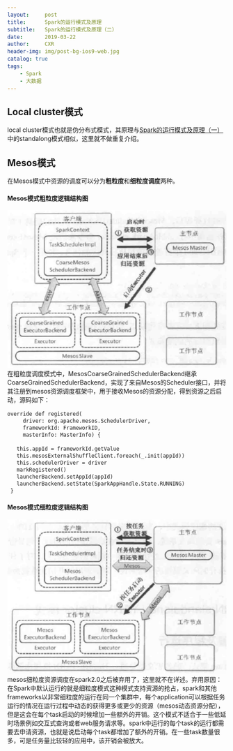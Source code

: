 ```yaml
---
layout:     post
title:      Spark的运行模式及原理
subtitle:   Spark的运行模式及原理（二）
date:       2019-03-22
author:     CXR
header-img: img/post-bg-ios9-web.jpg
catalog: true
tags:
    - Spark
    - 大数据
---
```


## Local cluster模式
local cluster模式也就是伪分布式模式，其原理与<a href="https://smartcxr.github.io/2019/03/22/Spark's-operating-mode-and-principle/">Spark的运行模式及原理（一）</a>中的standalong模式相似，这里就不做重复介绍。

## Mesos模式
在Mesos模式中资源的调度可以分为**粗粒度**和**细粒度调度**两种。
#### Mesos模式粗粒度逻辑结构图
![Mesos模式粗粒度逻辑结构图](/pic/spark_Coarse_mesos.png "Mesos模式粗粒度逻辑结构图")
在粗粒度调度模式中，MesosCoarseGrainedSchedulerBackend继承CoarseGrainedSchedulerBackend，实现了来自Mesos的Scheduler接口，并将其注册到mesos资源调度框架中，用于接收Mesos的资源分配，得到资源之后启动，源码如下：
```
override def registered(
     driver: org.apache.mesos.SchedulerDriver,
     frameworkId: FrameworkID,
     masterInfo: MasterInfo) {

   this.appId = frameworkId.getValue
   this.mesosExternalShuffleClient.foreach(_.init(appId))
   this.schedulerDriver = driver
   markRegistered()
   launcherBackend.setAppId(appId)
   launcherBackend.setState(SparkAppHandle.State.RUNNING)
 }
```
#### Mesos模式细粒度逻辑结构图
![Mesos模式细粒度逻辑结构图](/pic/spark_mesos.png "Mesos模式细粒度逻辑结构图")
mesos细粒度资源调度在spark2.0之后被弃用了，这里就不在详述。弃用原因：在Spark中默认运行的就是细粒度模式这种模式支持资源的抢占，spark和其他frameworks以非常细粒度的运行在同一个集群中，每个application可以根据任务运行的情况在运行过程中动态的获得更多或更少的资源（mesos动态资源分配），但是这会在每个task启动的时候增加一些额外的开销。这个模式不适合于一些低延时场景例如交互式查询或者web服务请求等。spark中运行的每个task的运行都需要去申请资源，也就是说启动每个task都增加了额外的开销。在一些task数量很多，可是任务量比较轻的应用中，该开销会被放大。
